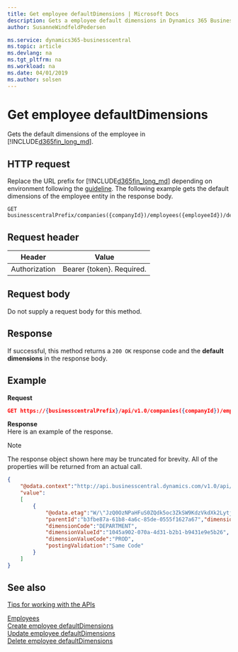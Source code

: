 ```yaml
---
title: Get employee defaultDimensions | Microsoft Docs
description: Gets a employee default dimensions in Dynamics 365 Business Central.
author: SusanneWindfeldPedersen

ms.service: dynamics365-businesscentral
ms.topic: article
ms.devlang: na
ms.tgt_pltfrm: na
ms.workload: na
ms.date: 04/01/2019
ms.author: solsen
---
```


# Get employee defaultDimensions
Gets the default dimensions of the employee in [!INCLUDE[d365fin_long_md](../../includes/d365fin_long_md.md)].

## HTTP request
Replace the URL prefix for [!INCLUDE[d365fin_long_md](../../includes/d365fin_long_md.md)] depending on environment following the [guideline](../../v1.0/endpoints-apis-for-dynamics.md). 
The following example gets the default dimensions of the employee entity in the response body.

```
GET businesscentralPrefix/companies({companyId})/employees({employeeId})/defaultDimensions
```
## Request header

|Header|Value|
|------|-----|
|Authorization| Bearer {token}. Required.|

## Request body
Do not supply a request body for this method.

## Response 

If successful, this method returns a `200 OK` response code and the **default dimensions** in the response body.

## Example 
**Request**

```json
GET https://{businesscentralPrefix}/api/v1.0/companies({companyId})/employees({employeeId})/defaultDimensions
```
**Response**  
Here is an example of the response.

> [!NOTE]  
> The response object shown here may be truncated for brevity. All of the properties will be returned from an actual call.

```json
{
    "@odata.context":"http://api.businesscentral.dynamics.com/v1.0/api/v1.0/$metadata#companies(5106c77d-af37-4e2d-bb88-45d87aba1033)/employees(b3fbe87a-61b8-4a6c-85de-0555f1627a67)/defaultDimensions",
    "value":
    [
        {
            "@odata.etag":"W/\"JzQ0OzNPaHFuS0ZQdk5oc3ZkSW9KdzVkdXk2LytjcmNqeHJJOU05SjZ1aFBYVjQ9MTswMDsn\"",
            "parentId":"b3fbe87a-61b8-4a6c-85de-0555f1627a67","dimensionId":"d5fc81ea-8687-4e9d-9c49-7fde28ccdb1a",
            "dimensionCode":"DEPARTMENT",
            "dimensionValueId":"1045a902-070a-4d31-b2b1-b9431e9e5b26",
            "dimensionValueCode":"PROD",
            "postingValidation":"Same Code"
        }
    ]
} 
```

## See also
[Tips for working with the APIs](dynamics365/business-central/dev-itpro/developer/devenv-connect-apps-tips)  

[Employees](../resources/dynamics_employee.md)  
[Create employee defaultDimensions](dynamics_employee_create_defaultdimensions.md)  
[Update employee defaultDimensions](dynamics_employee_update_defaultdimensions.md)  
[Delete employee defaultDimensions](dynamics_employee_delete_defaultdimensions.md)  


